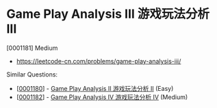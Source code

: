 # Game Play Analysis III 游戏玩法分析 III

[0001181] Medium

- https://leetcode-cn.com/problems/game-play-analysis-iii/

Similar Questions:

- [[0001180](https://leetcode-cn.com/problems/game-play-analysis-ii/)] - [Game Play Analysis II 游戏玩法分析 II](./0001180.game-play-analysis-ii.md) (Easy)
- [[0001182](https://leetcode-cn.com/problems/game-play-analysis-iv/)] - [Game Play Analysis IV 游戏玩法分析 IV](./0001182.game-play-analysis-iv.md) (Medium)

